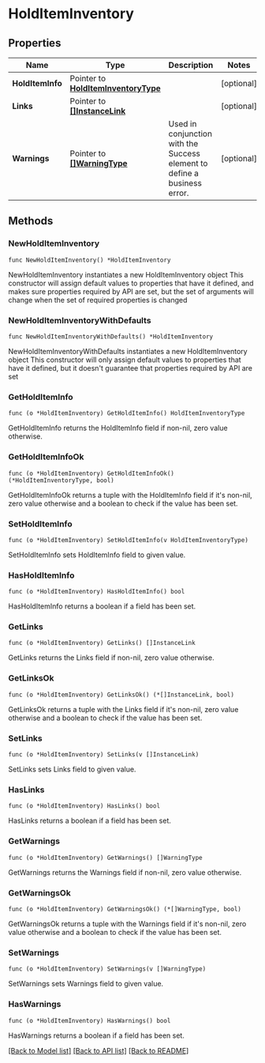 # HoldItemInventory

## Properties

Name | Type | Description | Notes
------------ | ------------- | ------------- | -------------
**HoldItemInfo** | Pointer to [**HoldItemInventoryType**](HoldItemInventoryType.md) |  | [optional] 
**Links** | Pointer to [**[]InstanceLink**](InstanceLink.md) |  | [optional] 
**Warnings** | Pointer to [**[]WarningType**](WarningType.md) | Used in conjunction with the Success element to define a business error. | [optional] 

## Methods

### NewHoldItemInventory

`func NewHoldItemInventory() *HoldItemInventory`

NewHoldItemInventory instantiates a new HoldItemInventory object
This constructor will assign default values to properties that have it defined,
and makes sure properties required by API are set, but the set of arguments
will change when the set of required properties is changed

### NewHoldItemInventoryWithDefaults

`func NewHoldItemInventoryWithDefaults() *HoldItemInventory`

NewHoldItemInventoryWithDefaults instantiates a new HoldItemInventory object
This constructor will only assign default values to properties that have it defined,
but it doesn't guarantee that properties required by API are set

### GetHoldItemInfo

`func (o *HoldItemInventory) GetHoldItemInfo() HoldItemInventoryType`

GetHoldItemInfo returns the HoldItemInfo field if non-nil, zero value otherwise.

### GetHoldItemInfoOk

`func (o *HoldItemInventory) GetHoldItemInfoOk() (*HoldItemInventoryType, bool)`

GetHoldItemInfoOk returns a tuple with the HoldItemInfo field if it's non-nil, zero value otherwise
and a boolean to check if the value has been set.

### SetHoldItemInfo

`func (o *HoldItemInventory) SetHoldItemInfo(v HoldItemInventoryType)`

SetHoldItemInfo sets HoldItemInfo field to given value.

### HasHoldItemInfo

`func (o *HoldItemInventory) HasHoldItemInfo() bool`

HasHoldItemInfo returns a boolean if a field has been set.

### GetLinks

`func (o *HoldItemInventory) GetLinks() []InstanceLink`

GetLinks returns the Links field if non-nil, zero value otherwise.

### GetLinksOk

`func (o *HoldItemInventory) GetLinksOk() (*[]InstanceLink, bool)`

GetLinksOk returns a tuple with the Links field if it's non-nil, zero value otherwise
and a boolean to check if the value has been set.

### SetLinks

`func (o *HoldItemInventory) SetLinks(v []InstanceLink)`

SetLinks sets Links field to given value.

### HasLinks

`func (o *HoldItemInventory) HasLinks() bool`

HasLinks returns a boolean if a field has been set.

### GetWarnings

`func (o *HoldItemInventory) GetWarnings() []WarningType`

GetWarnings returns the Warnings field if non-nil, zero value otherwise.

### GetWarningsOk

`func (o *HoldItemInventory) GetWarningsOk() (*[]WarningType, bool)`

GetWarningsOk returns a tuple with the Warnings field if it's non-nil, zero value otherwise
and a boolean to check if the value has been set.

### SetWarnings

`func (o *HoldItemInventory) SetWarnings(v []WarningType)`

SetWarnings sets Warnings field to given value.

### HasWarnings

`func (o *HoldItemInventory) HasWarnings() bool`

HasWarnings returns a boolean if a field has been set.


[[Back to Model list]](../README.md#documentation-for-models) [[Back to API list]](../README.md#documentation-for-api-endpoints) [[Back to README]](../README.md)


